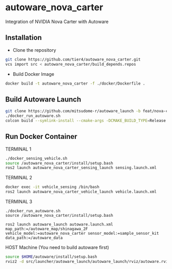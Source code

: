 # autoware_nova_carter
Integration of NVIDIA Nova Carter with Autoware

## Installation


* Clone the repository
```bash
git clone https://github.com/tier4/autoware_nova_carter.git
vcs import src < autoware_nova_carter/build_depends.repos
```

* Build Docker Image
```bash
docker build -t autoware_nova_carter -f ./docker/Dockerfile .
```

## Build Autoware Launch

```bash
git clone https://github.com/mitsudome-r/autoware_launch -b feat/nova-carter-integ src/autoware_launch
./docker_run_autoware.sh
colcon build --symlink-install --cmake-args -DCMAKE_BUILD_TYPE=Release --continue-on-error --packages-select autoware_launch autoware_nova_carter_description
```

## Run Docker Container

TERMINAL 1
```bash
./docker_sensing_vehicle.sh
source /autoware_nova_carter/install/setup.bash
ros2 launch autoware_nova_carter_sensing_launch sensing.launch.xml
```

TERMINAL 2
```bash
docker exec -it vehicle_sensing /bin/bash
ros2 launch autoware_nova_carter_vehicle_launch vehicle.launch.xml
```

TERMINAL 3
```
./docker_run_autoware.sh
source /autoware_nova_carter/install/setup.bash

ros2 launch autoware_launch autoware.launch.xml map_path:=/autoware_map/shinagawa_2F vehicle_model:=autoware_nova_carter sensor_model:=sample_sensor_kit data_path:=/autoware_data
```

HOST Machine
(You need to build autoware first)
```bash
source $HOME/autoware/install/setup.bash
rviz2 -d src/launcher/autoware_launch/autoware_launch/rviz/autoware.rviz
```



